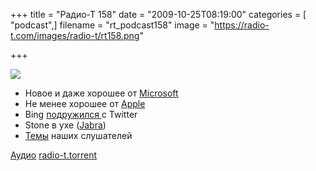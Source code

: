 +++
title = "Радио-Т 158"
date = "2009-10-25T08:19:00"
categories = [ "podcast",]
filename = "rt_podcast158"
image = "https://radio-t.com/images/radio-t/rt158.png"

+++

![](https://radio-t.com/images/radio-t/rt158.png)

- Новое и даже хорошее от [Microsoft](http://www.engadget.com/2009/10/22/windows-7-launch-day-what-you-need-to-know/)
- Не менее хорошее от [Apple](http://macspoon.ru/apple/macbook-imac-mac-min-magic-mouse-20oct/)
- Bing [подружился ](http://internet.cnews.ru/news/top/index.shtml?2009/10/22/366767)с Twitter
- Stone в ухе ([Jabra](http://www.mobile-review.com/fullnews/main/2009/October/23.shtml#26849))
- [Темы](http://radio-t.com/temi_dlja_vipuskov/temy-dlya-158/) наших слушателей

[Аудио](https://archive.rucast.net/radio-t/media/rt_podcast158.mp3)
[radio-t.torrent](http://www.radio-t.com/torrents/rt_podcast158.mp3.torrent)
<audio src="https://archive.rucast.net/radio-t/media/rt_podcast158.mp3" preload="none"></audio>